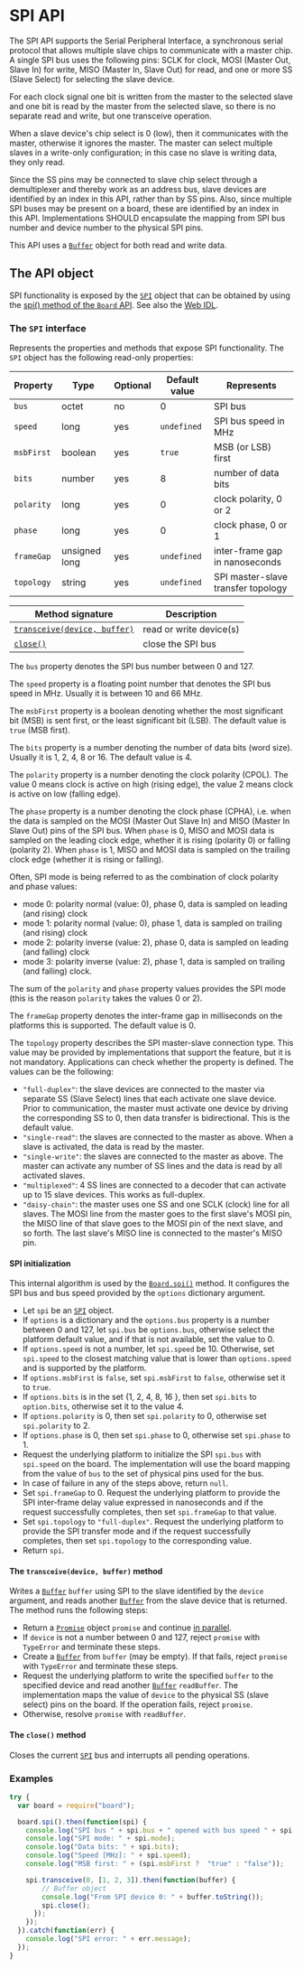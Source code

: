 SPI API
=======

The SPI API supports the Serial Peripheral Interface, a synchronous serial protocol that allows multiple slave chips to communicate with a master chip. A single SPI bus uses the following pins: SCLK for clock, MOSI (Master Out, Slave In) for write, MISO (Master In, Slave Out) for read, and one or more SS (Slave Select) for selecting the slave device.

For each clock signal one bit is written from the master to the selected slave and one bit is read by the master from the selected slave, so there is no separate read and write, but one transceive operation.

When a slave device's chip select is 0 (low), then it communicates with the master, otherwise it ignores the master. The master can select multiple slaves in a write-only configuration; in this case no slave is writing data, they only read.

Since the SS pins may be connected to slave chip select through a demultiplexer and thereby work as an address bus, slave devices are identified by an index in this API, rather than by SS pins. Also, since multiple SPI buses may be present on a board, these are identified by an index in this API. Implementations SHOULD encapsulate the mapping from SPI bus number and device number to the physical SPI pins.

This API uses a [`Buffer`](../README.md/#buffer) object for both read and write data.

The API object
--------------
SPI functionality is exposed by the [`SPI`](#spi) object that can be obtained by using the [spi() method of the `Board` API](./README.md/#spi). See also the [Web IDL](./webidl.md).

<a name="spi"></a>
### The `SPI` interface
Represents the properties and methods that expose SPI functionality. The `SPI` object has the following read-only properties:

| Property   | Type   | Optional | Default value | Represents |
| ---        | ---    | ---      | ---           | ---        |
| `bus`      | octet  | no       | 0             | SPI bus |
| `speed`    | long   | yes      | `undefined`   | SPI bus speed in MHz |
| `msbFirst` | boolean | yes     | `true`        | MSB (or LSB) first |
| `bits`     | number | yes      | 8             | number of data bits |
| `polarity` | long   | yes      | 0             | clock polarity, 0 or 2 |
| `phase`    | long   | yes      | 0             | clock phase, 0 or 1 |
| `frameGap` | unsigned long | yes | `undefined` | inter-frame gap in nanoseconds |
| `topology` | string | yes      | `undefined` | SPI master-slave transfer topology |

| Method signature  | Description            |
| ---               | ---                    |
| [`transceive(device, buffer)`](#transceive) | read or write device(s) |
| [`close()`](#close) | close the SPI bus |

The `bus` property denotes the SPI bus number between 0 and 127.

The `speed` property is a floating point number that denotes the SPI bus speed in MHz. Usually it is between 10 and 66 MHz.

The `msbFirst` property is a boolean denoting whether the most significant bit (MSB) is sent first, or the least significant bit (LSB). The default value is `true` (MSB first).

The `bits` property is a number denoting the number of data bits (word size). Usually it is 1, 2, 4, 8 or 16. The default value is 4.

The `polarity` property is a number denoting the clock polarity (CPOL). The value 0 means clock is active on high (rising edge), the value 2 means clock is active on low (falling edge).

The `phase` property is a number denoting the clock phase (CPHA), i.e. when the data is sampled on the MOSI (Master Out Slave In) and MISO (Master In Slave Out) pins of the SPI bus. When `phase` is 0, MISO and MOSI data is sampled on the leading clock edge, whether it is rising (polarity 0) or falling (polarity 2). When `phase` is 1, MISO and MOSI data is sampled on the trailing clock edge (whether it is rising or falling).

Often, SPI mode is being referred to as the combination of clock polarity and phase values:
- mode 0: polarity normal (value: 0), phase 0, data is sampled on leading (and rising) clock
- mode 1: polarity normal (value: 0), phase 1, data is sampled on trailing (and rising) clock
- mode 2: polarity inverse (value: 2), phase 0, data is sampled on leading (and falling) clock
- mode 3: polarity inverse (value: 2), phase 1, data is sampled on trailing (and falling) clock.

The sum of the `polarity` and `phase` property values provides the SPI mode (this is the reason `polarity` takes the values 0 or 2).

The `frameGap` property denotes the inter-frame gap in milliseconds on the platforms this is supported. The default value is 0.

The `topology` property describes the SPI master-slave connection type. This value may be provided by implementations that support the feature, but it is not mandatory. Applications can check whether the property is defined. The values can be the following:
- `"full-duplex"`: the slave devices are connected to the master via separate SS (Slave Select) lines that each activate one slave device. Prior to communication, the master must activate one device by driving the corresponding SS to 0, then data transfer is bidirectional. This is the default value.
- `"single-read"`: the slaves are connected to the master as above. When a slave is activated, the data is read by the master.
- `"single-write"`: the slaves are connected to the master as above. The master can activate any number of SS lines and the data is read by all activated slaves.
- `"multiplexed"`: 4 SS lines are connected to a decoder that can activate up to 15 slave devices. This works as full-duplex.
- `"daisy-chain"`: the master uses one SS and one SCLK (clock) line for all slaves. The MOSI line from the master goes to the first slave's MOSI pin, the MISO line of that slave goes to the MOSI pin of the next slave, and so forth. The last slave's MISO line is connected to the master's MISO pin.

<a name="init"></a>
#### SPI initialization
This internal algorithm is used by the [`Board.spi()`](./README.md/#spi) method. It configures the SPI bus and bus speed provided by the `options` dictionary argument.
- Let `spi` be an [`SPI`](#spi) object.
- If `options` is a dictionary and the `options.bus` property is a number between 0 and 127, let `spi.bus` be `options.bus`, otherwise select the platform default value, and if that is not available, set the value to 0.
- If `options.speed` is not a number, let `spi.speed` be 10. Otherwise, set `spi.speed` to the closest matching value that is lower than `options.speed` and is supported by the platform.
- If `options.msbFirst` is `false`, set `spi.msbFirst` to `false`, otherwise set it to `true`.
- If `options.bits` is in the set {1, 2, 4, 8, 16 }, then set `spi.bits` to `option.bits`, otherwise set it to the value 4.
- If `options.polarity` is 0, then set `spi.polarity` to 0, otherwise set `spi.polarity` to 2.
- If `options.phase` is 0, then set `spi.phase` to 0, otherwise set `spi.phase` to 1.
- Request the underlying platform to initialize the SPI `spi.bus` with `spi.speed` on the board. The implementation will use the board mapping from the value of `bus` to the set of physical pins used for the bus.
- In case of failure in any of the steps above, return `null`.
- Set `spi.frameGap` to 0. Request the underlying platform to provide the SPI inter-frame delay value expressed in nanoseconds and if the request successfully completes, then set `spi.frameGap` to that value.
- Set `spi.topology` to `"full-duplex"`. Request the underlying platform to provide the SPI transfer mode and if the request successfully completes, then set `spi.topology` to the corresponding value.
- Return `spi`.

<a name="transceive"></a>
#### The `transceive(device, buffer)` method
Writes a [`Buffer`](../README.md/#buffer) `buffer` using SPI to the slave identified by the `device` argument, and reads another [`Buffer`](../README.md/#buffer) from the slave device that is returned. The method runs the following steps:
- Return a [`Promise`](../README.md/#promise) object `promise` and continue [in parallel](https://html.spec.whatwg.org/#in-parallel).
- If `device` is not a number between 0 and 127, reject `promise` with `TypeError` and terminate these steps.
- Create a [`Buffer`](../README.md/#buffer) from `buffer` (may be empty). If that fails, reject `promise` with `TypeError` and terminate these steps.
- Request the underlying platform to write the specified `buffer` to the specified device and read another [`Buffer`](../README.md/#buffer) `readBuffer`. The implementation maps the value of `device` to the physical SS (slave select) pins on the board.
If the operation fails, reject `promise`.
- Otherwise, resolve `promise` with `readBuffer`.

<a name="close"></a>
#### The `close()` method
Closes the current [`SPI`](#spi) bus and interrupts all pending operations.

### Examples

```javascript
try {
  var board = require("board");

  board.spi().then(function(spi) {
    console.log("SPI bus " + spi.bus + " opened with bus speed " + spi.speed);
    console.log("SPI mode: " + spi.mode);
    console.log("Data bits: " + spi.bits);
    console.log("Speed [MHz]: " + spi.speed);
    console.log("MSB first: " + (spi.msbFirst ?  "true" : "false"));

    spi.transceive(0, [1, 2, 3]).then(function(buffer) {
        // Buffer object
        console.log("From SPI device 0: " + buffer.toString());
        spi.close();
      });
    });
  }).catch(function(err) {
    console.log("SPI error: " + err.message);
  });
}
```

